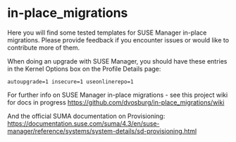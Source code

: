 # in-place_migrations

Here you will find some tested templates for SUSE Manager in-place migrations.  Please provide feedback if you encounter issues or would like to contribute more of them.

When doing an upgrade with SUSE Manager, you should have these entries in the Kernel Options box on the Profile Details page:
```
autoupgrade=1 insecure=1 useonlinerepo=1
```
For further info on SUSE Manager in-place migrations - see this project wiki for docs in progress
https://github.com/dvosburg/in-place_migrations/wiki

And the official SUMA documentation on Provisioning:
https://documentation.suse.com/suma/4.3/en/suse-manager/reference/systems/system-details/sd-provisioning.html
